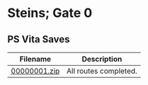 # Steins; Gate 0

## PS Vita Saves

| Filename | Description |
|----------|-------------|
| [00000001.zip](00000001.zip) | All routes completed.  |
